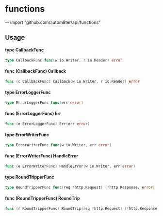 # functions
--
    import "github.com/autom8ter/api/functions"


## Usage

#### type CallbackFunc

```go
type CallbackFunc func(w io.Writer, r io.Reader) error
```


#### func (CallbackFunc) Callback

```go
func (c CallbackFunc) Callback(w io.Writer, r io.Reader) error
```

#### type ErrorLoggerFunc

```go
type ErrorLoggerFunc func(err error)
```


#### func (ErrorLoggerFunc) Err

```go
func (e ErrorLoggerFunc) Err(err error)
```

#### type ErrorWriterFunc

```go
type ErrorWriterFunc func(w io.Writer, err error)
```


#### func (ErrorWriterFunc) HandleError

```go
func (e ErrorWriterFunc) HandleError(w io.Writer, err error)
```

#### type RoundTripperFunc

```go
type RoundTripperFunc func(req *http.Request) (*http.Response, error)
```


#### func (RoundTripperFunc) RoundTrip

```go
func (r RoundTripperFunc) RoundTrip(req *http.Request) (*http.Response, error)
```
